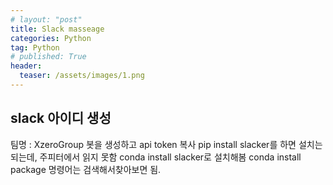 ```yaml
---
# layout: "post"
title: Slack masseage
categories: Python
tag: Python
# published: True
header:
  teaser: /assets/images/1.png
---
```


## slack 아이디 생성
팀명 : XzeroGroup
봇을 생성하고 api token 복사
pip install slacker를 하면 설치는 되는데, 주피터에서 읽지 못함
conda install slacker로 설치해봄
conda install package 명령어는 검색해서찾아보면 됨.
